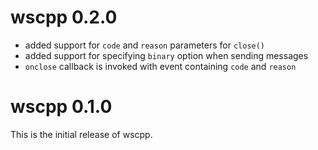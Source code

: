 # wscpp 0.2.0

* added support for `code` and `reason` parameters for `close()`
* added support for specifying `binary` option when sending messages
* `onclose` callback is invoked with event containing `code` and `reason`

# wscpp 0.1.0
This is the initial release of wscpp.
